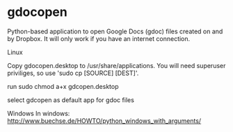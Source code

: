 # gdocopen
Python-based application to open Google Docs (gdoc) files created on and by Dropbox. It will only work if you have an internet connection. 

Linux

Copy gdocopen.desktop to /usr/share/applications.
You will need superuser priviliges, so use 'sudo cp [SOURCE] [DEST]'.

run sudo chmod a+x gdcopen.desktop

select gdcopen as default app for gdoc files

Windows
In windows: http://www.buechse.de/HOWTO/python_windows_with_arguments/
